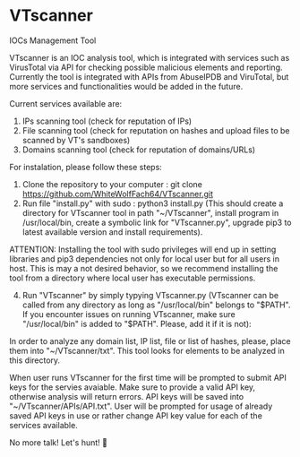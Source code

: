 # VTscanner
IOCs Management Tool

VTscanner is an IOC analysis tool, which is integrated with services such as VirusTotal via API for checking possible malicious elements and reporting. Currently the tool is integrated with APIs from AbuseIPDB and ViruTotal, but more services and functionalities would be added in the future.

Current services available are:
1. IPs scanning tool (check for reputation of IPs)
2. File scanning tool (check for reputation on hashes and upload files to be scanned by VT's sandboxes)
3. Domains scanning tool (check for reputation of domains/URLs)

For instalation, please follow these steps:
1. Clone the repository to your computer :      git clone https://github.com/WhiteWolfFach64/VTscanner.git
2. Run file "install.py" with sudo :            python3 install.py
(This should create a directory for VTscanner tool in path "~/VTscanner", install program in /usr/local/bin, create a symbolic link for "VTscanner.py", upgrade pip3 to latest available version and install requirements).

ATTENTION: Installing the tool with sudo privileges will end up in setting libraries and pip3 dependencies not only for local user but for all users in host. This is may a not desired behavior, so we recommend installing the tool from a directory where local user has executable permissions.

4. Run "VTscanner" by simply typying VTscanner.py (VTscanner can be called from any directory as long as "/usr/local/bin" belongs to "$PATH". If you encounter issues on running VTscanner, make sure "/usr/local/bin" is added to "$PATH". Please, add it if it is not):

In order to analyze any domain list, IP list, file or list of hashes, please, place them into "~/VTscanner/txt". This tool looks for elements to be analyzed in this directory.

When user runs VTscanner for the first time will be prompted to submit API keys for the servies avaiable. Make sure to provide a valid API key, otherwise analysis will return errors. API keys will be saved into "~/VTscanner/APIs/API.txt". User will be prompted for usage of already saved API keys in use or rather change API key value for each of the services available.

No more talk! Let's hunt! 
                          🐺

